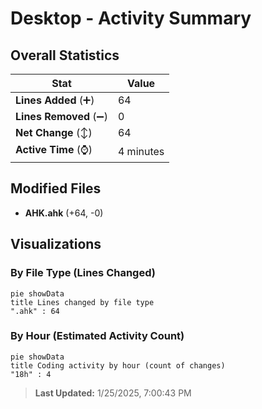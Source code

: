 # Desktop - Activity Summary 

## Overall Statistics

| Stat                   | Value                                                             |
| ---------------------- | ----------------------------------------------------------------- |
| **Lines Added** (➕)   | 64                                          |
| **Lines Removed** (➖) | 0                                        |
| **Net Change** (↕)    | 64                |
| **Active Time** (⌚)   | 4 minutes |


## Modified Files
- **AHK.ahk** (+64, -0)

## Visualizations

### By File Type (Lines Changed)

```mermaid
pie showData
title Lines changed by file type
".ahk" : 64
```

### By Hour (Estimated Activity Count)

```mermaid
pie showData
title Coding activity by hour (count of changes)
"18h" : 4
```


> **Last Updated:** 1/25/2025, 7:00:43 PM